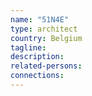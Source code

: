 ```yaml
---
name: "51N4E"
type: architect
country: Belgium
tagline:
description:
related-persons:
connections:
---
```

